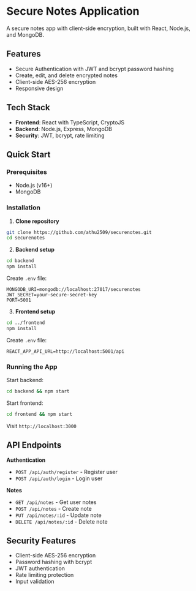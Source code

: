 # Secure Notes Application
<!-- Original concept by asifa -->

A secure notes app with client-side encryption, built with React, Node.js, and MongoDB.

## Features

- Secure Authentication with JWT and bcrypt password hashing
- Create, edit, and delete encrypted notes
- Client-side AES-256 encryption
- Responsive design

## Tech Stack

- **Frontend**: React with TypeScript, CryptoJS
- **Backend**: Node.js, Express, MongoDB
- **Security**: JWT, bcrypt, rate limiting

## Quick Start

### Prerequisites
- Node.js (v16+)
- MongoDB

### Installation

1. **Clone repository**
```bash
git clone https://github.com/athu2509/securenotes.git
cd securenotes
```

2. **Backend setup**
```bash
cd backend
npm install
```

Create `.env` file:
```env
MONGODB_URI=mongodb://localhost:27017/securenotes
JWT_SECRET=your-secure-secret-key
PORT=5001
```

3. **Frontend setup**
```bash
cd ../frontend
npm install
```

Create `.env` file:
```env
REACT_APP_API_URL=http://localhost:5001/api
```

### Running the App

Start backend:
```bash
cd backend && npm start
```

Start frontend:
```bash
cd frontend && npm start
```

Visit `http://localhost:3000`

## API Endpoints

**Authentication**
- `POST /api/auth/register` - Register user
- `POST /api/auth/login` - Login user

**Notes**
- `GET /api/notes` - Get user notes
- `POST /api/notes` - Create note
- `PUT /api/notes/:id` - Update note
- `DELETE /api/notes/:id` - Delete note

## Security Features

- Client-side AES-256 encryption
- Password hashing with bcrypt
- JWT authentication
- Rate limiting protection
- Input validation
